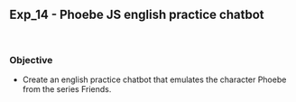 ## Exp_14 - Phoebe JS english practice chatbot
<br>

### Objective
- Create an english practice chatbot that emulates the character Phoebe from the series Friends.
